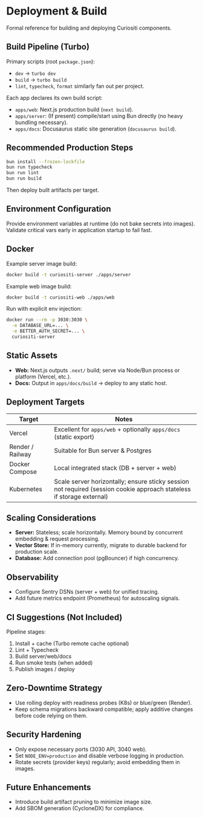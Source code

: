 # Deployment & Build

Formal reference for building and deploying Curiositi components.

## Build Pipeline (Turbo)

Primary scripts (root `package.json`):

- `dev` → `turbo dev`
- `build` → `turbo build`
- `lint`, `typecheck`, `format` similarly fan out per project.

Each app declares its own build script:

- `apps/web`: Next.js production build (`next build`).
- `apps/server`: (If present) compile/start using Bun directly (no heavy bundling necessary).
- `apps/docs`: Docusaurus static site generation (`docusaurus build`).

## Recommended Production Steps

```bash
bun install --frozen-lockfile
bun run typecheck
bun run lint
bun run build
```

Then deploy built artifacts per target.

## Environment Configuration

Provide environment variables at runtime (do not bake secrets into images). Validate critical vars early in application startup to fail fast.

## Docker

Example server image build:

```bash
docker build -t curiositi-server ./apps/server
```

Example web image build:

```bash
docker build -t curiositi-web ./apps/web
```

Run with explicit env injection:

```bash
docker run --rm -p 3030:3030 \
  -e DATABASE_URL=... \
  -e BETTER_AUTH_SECRET=... \
  curiositi-server
```

## Static Assets

- **Web:** Next.js outputs `.next/` build; serve via Node/Bun process or platform (Vercel, etc.).
- **Docs:** Output in `apps/docs/build` → deploy to any static host.

## Deployment Targets

| Target           | Notes                                                                                                                 |
| ---------------- | --------------------------------------------------------------------------------------------------------------------- |
| Vercel           | Excellent for `apps/web` + optionally `apps/docs` (static export)                                                     |
| Render / Railway | Suitable for Bun server & Postgres                                                                                    |
| Docker Compose   | Local integrated stack (DB + server + web)                                                                            |
| Kubernetes       | Scale server horizontally; ensure sticky session not required (session cookie approach stateless if storage external) |

## Scaling Considerations

- **Server:** Stateless; scale horizontally. Memory bound by concurrent embedding & request processing.
- **Vector Store:** If in-memory currently, migrate to durable backend for production scale.
- **Database:** Add connection pool (pgBouncer) if high concurrency.

## Observability

- Configure Sentry DSNs (server + web) for unified tracing.
- Add future metrics endpoint (Prometheus) for autoscaling signals.

## CI Suggestions (Not Included)

Pipeline stages:

1. Install + cache (Turbo remote cache optional)
2. Lint + Typecheck
3. Build server/web/docs
4. Run smoke tests (when added)
5. Publish images / deploy

## Zero-Downtime Strategy

- Use rolling deploy with readiness probes (K8s) or blue/green (Render).
- Keep schema migrations backward compatible; apply additive changes before code relying on them.

## Security Hardening

- Only expose necessary ports (3030 API, 3040 web).
- Set `NODE_ENV=production` and disable verbose logging in production.
- Rotate secrets (provider keys) regularly; avoid embedding them in images.

## Future Enhancements

- Introduce build artifact pruning to minimize image size.
- Add SBOM generation (CycloneDX) for compliance.
